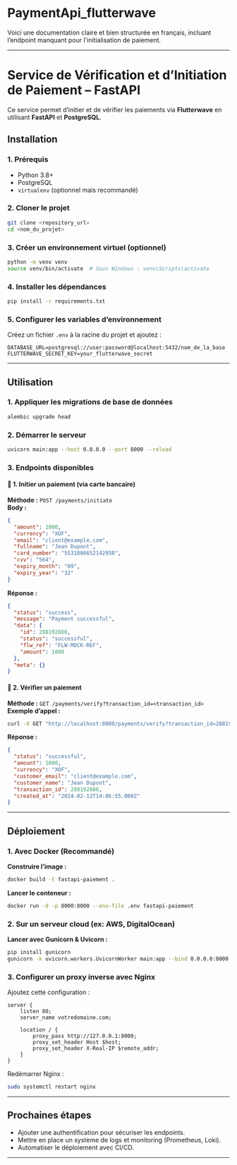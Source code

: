 # PaymentApi_flutterwave

Voici une documentation claire et bien structurée en français, incluant l’endpoint manquant pour l'initialisation de paiement.  

---

# **Service de Vérification et d’Initiation de Paiement – FastAPI**  

Ce service permet d’initier et de vérifier les paiements via **Flutterwave** en utilisant **FastAPI** et **PostgreSQL**.  

## **Installation**  

### **1. Prérequis**  
- Python 3.8+  
- PostgreSQL  
- `virtualenv` (optionnel mais recommandé)  

### **2. Cloner le projet**  
```sh
git clone <repository_url>
cd <nom_du_projet>
```

### **3. Créer un environnement virtuel (optionnel)**  
```sh
python -m venv venv
source venv/bin/activate  # Sous Windows : venv\Scripts\activate
```

### **4. Installer les dépendances**  
```sh
pip install -r requirements.txt
```

### **5. Configurer les variables d’environnement**  
Créez un fichier `.env` à la racine du projet et ajoutez :  
```
DATABASE_URL=postgresql://user:password@localhost:5432/nom_de_la_base
FLUTTERWAVE_SECRET_KEY=your_flutterwave_secret
```

---

## **Utilisation**  

### **1. Appliquer les migrations de base de données**  
```sh
alembic upgrade head
```

### **2. Démarrer le serveur**  
```sh
uvicorn main:app --host 0.0.0.0 --port 8000 --reload
```

### **3. Endpoints disponibles**  

#### 🔹 **1. Initier un paiement (via carte bancaire)**  
**Méthode :** `POST /payments/initiate`  
**Body :**  
```json
{
  "amount": 1000,
  "currency": "XOF",
  "email": "client@example.com",
  "fullname": "Jean Dupont",
  "card_number": "5531886652142950",
  "cvv": "564",
  "expiry_month": "09",
  "expiry_year": "32"
}
```
**Réponse :**  
```json
{
  "status": "success",
  "message": "Payment successful",
  "data": {
    "id": 288192886,
    "status": "successful",
    "flw_ref": "FLW-MOCK-REF",
    "amount": 1000
  },
  "meta": {}
}
```

#### 🔹 **2. Vérifier un paiement**  
**Méthode :** `GET /payments/verify?transaction_id=<transaction_id>`  
**Exemple d’appel :**  
```sh
curl -X GET "http://localhost:8000/payments/verify?transaction_id=288192886"
```
**Réponse :**  
```json
{
  "status": "successful",
  "amount": 1000,
  "currency": "XOF",
  "customer_email": "client@example.com",
  "customer_name": "Jean Dupont",
  "transaction_id": 288192886,
  "created_at": "2024-02-12T14:06:55.000Z"
}
```

---

## **Déploiement**  

### **1. Avec Docker (Recommandé)**  
**Construire l’image :**  
```sh
docker build -t fastapi-paiement .
```
**Lancer le conteneur :**  
```sh
docker run -d -p 8000:8000 --env-file .env fastapi-paiement
```

### **2. Sur un serveur cloud (ex: AWS, DigitalOcean)**  
**Lancer avec Gunicorn & Uvicorn :**  
```sh
pip install gunicorn
gunicorn -k uvicorn.workers.UvicornWorker main:app --bind 0.0.0.0:8000
```

### **3. Configurer un proxy inverse avec Nginx**  
Ajoutez cette configuration :  
```nginx
server {
    listen 80;
    server_name votredomaine.com;

    location / {
        proxy_pass http://127.0.0.1:8000;
        proxy_set_header Host $host;
        proxy_set_header X-Real-IP $remote_addr;
    }
}
```
Redémarrer Nginx :  
```sh
sudo systemctl restart nginx
```

---

## **Prochaines étapes**  
- Ajouter une authentification pour sécuriser les endpoints.  
- Mettre en place un système de logs et monitoring (Prometheus, Loki).  
- Automatiser le déploiement avec CI/CD.  

---
